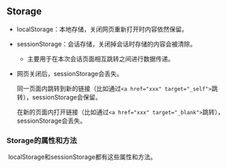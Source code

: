 ## Storage

* localStorage：本地存储，关闭网页重新打开时内容依然保留。

* sessionStorage：会话存储，关闭掉会话时存储的内容会被清除。

  * 主要用于在本次会话页面相互跳转之间进行数据传递。

* 网页关闭后，sessionStorage会丢失。

  同一页面内跳转到新的链接（比如通过`<a href="xxx" target="_self">`跳转），sessionStorage会保留。

  在新的页面内打开链接（比如通过`<a href="xxx" target="_blank">`跳转），sessionStorage会丢失。

### Storage的属性和方法

​	localStorage和sessionStorage都有这些属性和方法。